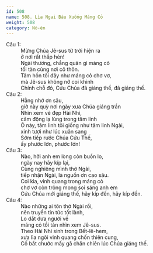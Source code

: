 ```yaml
---
id: 508
name: 508. Lìa Ngai Báu Xuống Máng Cỏ
weight: 508
category: Nô-ên
---
```

<dl><dt>Câu 1:</dt><dd data-verse="1">Mừng Chúa Jê-sus từ trời hiện ra <br/>ở nơi rất thấp hèn! <br/>Ngài thương, chẳng quản gì máng cỏ <br/>tồi tàn cùng nơi cô thôn. <br/>Tâm hồn tôi đây như máng cỏ chơ vơ, <br/>mà Jê-sus không nỡ coi khinh <br/>Chính chỗ đó, Cứu Chúa đã giáng thế, đã giáng thế. </dd><dt>Câu 2:</dt><dd data-verse="2">Hằng nhớ ơn sâu, <br/>giờ này quỳ nơi ngày xưa Chúa giáng trần <br/>Nhìn xem vẻ đẹp Hài Nhi, <br/>cảm động lạ lùng trong tâm linh <br/>Ô này, tâm linh tôi giống như tâm linh Ngài, <br/>xinh tươi như lúc xuân sang <br/>Sớm tiếp rước Chúa Cứu Thế, <br/>ấy phước lớn, phước lớn! </dd><dt>Câu 3:</dt><dd data-verse="3">Nào, hỡi anh em lòng còn buồn lo, <br/>ngày nay hãy kíp lại, <br/>Cùng nghiêng mình thờ Ngài, <br/>tiếp nhận Ngài, là nguồn ơn cao sâu. <br/>Coi kìa, vinh quang trong máng cỏ <br/>chơ vơ còn trông mong soi sáng anh em <br/>Cứu Chúa mới giáng thế, hãy kíp đến, hãy kíp đến. </dd><dt>Câu 4:</dt><dd data-verse="4">Nào những ai tôn thờ Ngài rồi, <br/>nên truyền tin tức tốt lành, <br/>Lo dắt đưa người về <br/>máng cỏ tồi tàn nhìn xem Jê-sus. <br/>Theo Hài Nhi sinh trong Bết-lê-hem, <br/>xưa lìa ngôi vinh quang chốn thiên cung, <br/>Cố bắt chước mấy gã chăn chiên lúc Chúa giáng thế. </dd></dl>
